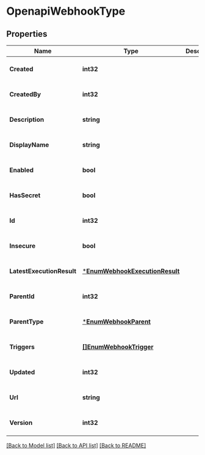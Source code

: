 # OpenapiWebhookType

## Properties
Name | Type | Description | Notes
------------ | ------------- | ------------- | -------------
**Created** | **int32** |  | [optional] [default to null]
**CreatedBy** | **int32** |  | [optional] [default to null]
**Description** | **string** |  | [optional] [default to null]
**DisplayName** | **string** |  | [optional] [default to null]
**Enabled** | **bool** |  | [optional] [default to null]
**HasSecret** | **bool** |  | [optional] [default to null]
**Id** | **int32** |  | [optional] [default to null]
**Insecure** | **bool** |  | [optional] [default to null]
**LatestExecutionResult** | [***EnumWebhookExecutionResult**](EnumWebhookExecutionResult.md) |  | [optional] [default to null]
**ParentId** | **int32** |  | [optional] [default to null]
**ParentType** | [***EnumWebhookParent**](EnumWebhookParent.md) |  | [optional] [default to null]
**Triggers** | [**[]EnumWebhookTrigger**](EnumWebhookTrigger.md) |  | [optional] [default to null]
**Updated** | **int32** |  | [optional] [default to null]
**Url** | **string** |  | [optional] [default to null]
**Version** | **int32** |  | [optional] [default to null]

[[Back to Model list]](../README.md#documentation-for-models) [[Back to API list]](../README.md#documentation-for-api-endpoints) [[Back to README]](../README.md)

